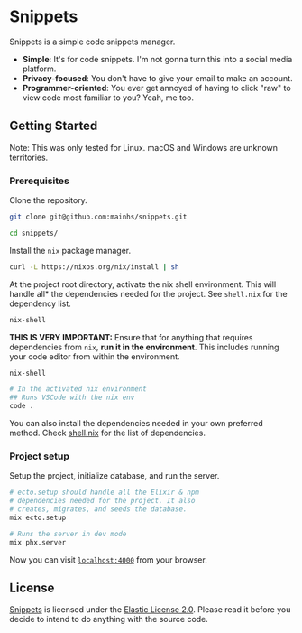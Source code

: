# Snippets

Snippets is a simple code snippets manager.

- **Simple**: It's for code snippets. I'm not gonna turn this into a social media platform.
- **Privacy-focused**: You don't have to give your email to make an account.
- **Programmer-oriented**: You ever get annoyed of having to click "raw" to view code most familiar to you? Yeah, me too.

## Getting Started

Note: This was only tested for Linux. macOS and Windows are unknown territories.

### Prerequisites
Clone the repository.

```sh
git clone git@github.com:mainhs/snippets.git

cd snippets/
```

Install the `nix` package manager.

```sh
curl -L https://nixos.org/nix/install | sh
```

At the project root directory, activate the nix shell environment. This will handle all* the dependencies needed for the project. See `shell.nix` for the dependency list.

```sh
nix-shell
```

**THIS IS VERY IMPORTANT:** Ensure that for anything that requires dependencies from `nix`, **run it in the environment**. This includes running your code editor from within the environment.

```sh
nix-shell

# In the activated nix environment
## Runs VSCode with the nix env
code .
```

You can also install the dependencies needed in your own preferred method. Check [shell.nix](shell.nix) for the list of dependencies.

### Project setup

Setup the project, initialize database, and run the server.

```sh
# ecto.setup should handle all the Elixir & npm
# dependencies needed for the project. It also
# creates, migrates, and seeds the database.
mix ecto.setup

# Runs the server in dev mode
mix phx.server 
```

Now you can visit [`localhost:4000`](http://localhost:4000) from your browser.

## License

[Snippets](https://github.com/mainhs/snippets) is licensed under the [Elastic License 2.0](LICENSE). Please read it before you decide to intend to do anything with the source code.